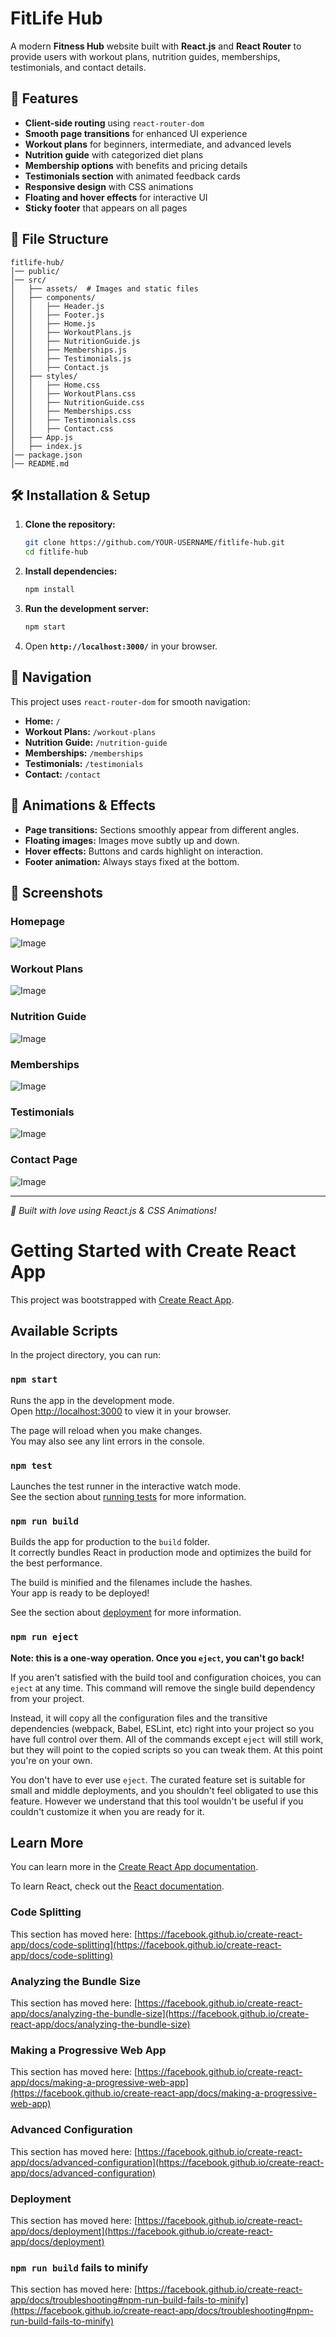 # FitLife Hub

A modern **Fitness Hub** website built with **React.js** and **React Router** to provide users with workout plans, nutrition guides, memberships, testimonials, and contact details.


## 🚀 Features
- **Client-side routing** using `react-router-dom`
- **Smooth page transitions** for enhanced UI experience
- **Workout plans** for beginners, intermediate, and advanced levels
- **Nutrition guide** with categorized diet plans
- **Membership options** with benefits and pricing details
- **Testimonials section** with animated feedback cards
- **Responsive design** with CSS animations
- **Floating and hover effects** for interactive UI
- **Sticky footer** that appears on all pages

## 📁 File Structure
```
fitlife-hub/
│── public/
│── src/
│   ├── assets/  # Images and static files
│   ├── components/
│   │   ├── Header.js
│   │   ├── Footer.js
│   │   ├── Home.js
│   │   ├── WorkoutPlans.js
│   │   ├── NutritionGuide.js
│   │   ├── Memberships.js
│   │   ├── Testimonials.js
│   │   ├── Contact.js
│   ├── styles/
│   │   ├── Home.css
│   │   ├── WorkoutPlans.css
│   │   ├── NutritionGuide.css
│   │   ├── Memberships.css
│   │   ├── Testimonials.css
│   │   ├── Contact.css
│   ├── App.js
│   ├── index.js
│── package.json
│── README.md
```

## 🛠️ Installation & Setup
1. **Clone the repository:**
   ```bash
   git clone https://github.com/YOUR-USERNAME/fitlife-hub.git
   cd fitlife-hub
   ```
2. **Install dependencies:**
   ```bash
   npm install
   ```
3. **Run the development server:**
   ```bash
   npm start
   ```
4. Open **`http://localhost:3000/`** in your browser.

## 🔗 Navigation
This project uses `react-router-dom` for smooth navigation:
- **Home:** `/`
- **Workout Plans:** `/workout-plans`
- **Nutrition Guide:** `/nutrition-guide`
- **Memberships:** `/memberships`
- **Testimonials:** `/testimonials`
- **Contact:** `/contact`

## 🎨 Animations & Effects
- **Page transitions:** Sections smoothly appear from different angles.
- **Floating images:** Images move subtly up and down.
- **Hover effects:** Buttons and cards highlight on interaction.
- **Footer animation:** Always stays fixed at the bottom.

## 📸 Screenshots
### Homepage
![Image](https://github.com/user-attachments/assets/af8ac488-005d-443b-926d-3ce47db8836b)

### Workout Plans
![Image](https://github.com/user-attachments/assets/e9ca7bec-1ba2-4fd8-b403-f1707446fc9f)

### Nutrition Guide
![Image](https://github.com/user-attachments/assets/6c84b665-c6a1-4ce1-ad8f-430c0097de92)

### Memberships
![Image](https://github.com/user-attachments/assets/1f756d41-2f98-48a4-adec-f005d334b577)

### Testimonials
![Image](https://github.com/user-attachments/assets/3a60e777-145a-4eb8-b785-a43abeb5a297)

### Contact Page
![Image](https://github.com/user-attachments/assets/47151b86-978e-4321-b98c-20c31286b1bb)


---
_🚀 Built with love using React.js & CSS Animations!_

# Getting Started with Create React App

This project was bootstrapped with [Create React App](https://github.com/facebook/create-react-app).

## Available Scripts

In the project directory, you can run:

### `npm start`

Runs the app in the development mode.\
Open [http://localhost:3000](http://localhost:3000) to view it in your browser.

The page will reload when you make changes.\
You may also see any lint errors in the console.

### `npm test`

Launches the test runner in the interactive watch mode.\
See the section about [running tests](https://facebook.github.io/create-react-app/docs/running-tests) for more information.

### `npm run build`

Builds the app for production to the `build` folder.\
It correctly bundles React in production mode and optimizes the build for the best performance.

The build is minified and the filenames include the hashes.\
Your app is ready to be deployed!

See the section about [deployment](https://facebook.github.io/create-react-app/docs/deployment) for more information.

### `npm run eject`

**Note: this is a one-way operation. Once you `eject`, you can't go back!**

If you aren't satisfied with the build tool and configuration choices, you can `eject` at any time. This command will remove the single build dependency from your project.

Instead, it will copy all the configuration files and the transitive dependencies (webpack, Babel, ESLint, etc) right into your project so you have full control over them. All of the commands except `eject` will still work, but they will point to the copied scripts so you can tweak them. At this point you're on your own.

You don't have to ever use `eject`. The curated feature set is suitable for small and middle deployments, and you shouldn't feel obligated to use this feature. However we understand that this tool wouldn't be useful if you couldn't customize it when you are ready for it.

## Learn More

You can learn more in the [Create React App documentation](https://facebook.github.io/create-react-app/docs/getting-started).

To learn React, check out the [React documentation](https://reactjs.org/).

### Code Splitting

This section has moved here: [https://facebook.github.io/create-react-app/docs/code-splitting](https://facebook.github.io/create-react-app/docs/code-splitting)

### Analyzing the Bundle Size

This section has moved here: [https://facebook.github.io/create-react-app/docs/analyzing-the-bundle-size](https://facebook.github.io/create-react-app/docs/analyzing-the-bundle-size)

### Making a Progressive Web App

This section has moved here: [https://facebook.github.io/create-react-app/docs/making-a-progressive-web-app](https://facebook.github.io/create-react-app/docs/making-a-progressive-web-app)

### Advanced Configuration

This section has moved here: [https://facebook.github.io/create-react-app/docs/advanced-configuration](https://facebook.github.io/create-react-app/docs/advanced-configuration)

### Deployment

This section has moved here: [https://facebook.github.io/create-react-app/docs/deployment](https://facebook.github.io/create-react-app/docs/deployment)

### `npm run build` fails to minify

This section has moved here: [https://facebook.github.io/create-react-app/docs/troubleshooting#npm-run-build-fails-to-minify](https://facebook.github.io/create-react-app/docs/troubleshooting#npm-run-build-fails-to-minify)

